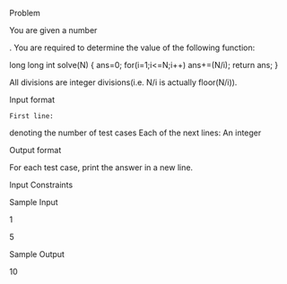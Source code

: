 Problem

You are given a number

. You are required to determine the value of the following function:

long long int solve(N)
{
    ans=0;
    for(i=1;i<=N;i++)
    ans+=(N/i);
    return ans;
}

All divisions are integer divisions(i.e. N/i is actually floor(N/i)).

Input format

    First line: 

 denoting the number of test cases
Each of the next
lines: An integer

Output format

For each test case, print the answer in a new line.

Input Constraints

Sample Input

1

5

Sample Output

10